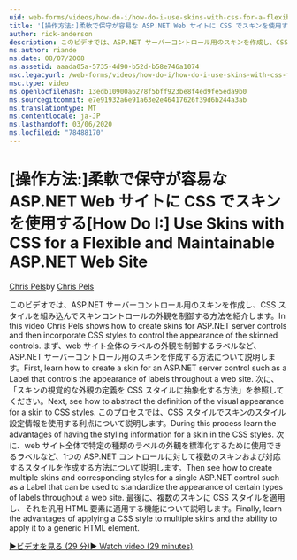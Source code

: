 ```yaml
---
uid: web-forms/videos/how-do-i/how-do-i-use-skins-with-css-for-a-flexible-and-maintainable-aspnet-web-site
title: '[操作方法:]柔軟で保守が容易な ASP.NET Web サイトに CSS でスキンを使用する |Microsoft Docs'
author: rick-anderson
description: このビデオでは、ASP.NET サーバーコントロール用のスキンを作成し、CSS スタイルを組み込んでスキンの外観を制御する方法を紹介します。
ms.author: riande
ms.date: 08/07/2008
ms.assetid: aaada05a-5735-4d90-b52d-b58e746a1074
msc.legacyurl: /web-forms/videos/how-do-i/how-do-i-use-skins-with-css-for-a-flexible-and-maintainable-aspnet-web-site
msc.type: video
ms.openlocfilehash: 13edb10900a6278f5bff923be8f4ed9fe5eda9b0
ms.sourcegitcommit: e7e91932a6e91a63e2e46417626f39d6b244a3ab
ms.translationtype: MT
ms.contentlocale: ja-JP
ms.lasthandoff: 03/06/2020
ms.locfileid: "78488170"
---
```

# <a name="how-do-i-use-skins-with-css-for-a-flexible-and-maintainable-aspnet-web-site"></a><span data-ttu-id="4dcc3-103">[操作方法:]柔軟で保守が容易な ASP.NET Web サイトに CSS でスキンを使用する</span><span class="sxs-lookup"><span data-stu-id="4dcc3-103">[How Do I:] Use Skins with CSS for a Flexible and Maintainable ASP.NET Web Site</span></span>

<span data-ttu-id="4dcc3-104">[Chris Pels](https://twitter.com/chrispels)</span><span class="sxs-lookup"><span data-stu-id="4dcc3-104">by [Chris Pels](https://twitter.com/chrispels)</span></span>

<span data-ttu-id="4dcc3-105">このビデオでは、ASP.NET サーバーコントロール用のスキンを作成し、CSS スタイルを組み込んでスキンコントロールの外観を制御する方法を紹介します。</span><span class="sxs-lookup"><span data-stu-id="4dcc3-105">In this video Chris Pels shows how to create skins for ASP.NET server controls and then incorporate CSS styles to control the appearance of the skinned controls.</span></span> <span data-ttu-id="4dcc3-106">まず、web サイト全体のラベルの外観を制御するラベルなど、ASP.NET サーバーコントロール用のスキンを作成する方法について説明します。</span><span class="sxs-lookup"><span data-stu-id="4dcc3-106">First, learn how to create a skin for an ASP.NET server control such as a Label that controls the appearance of labels throughout a web site.</span></span> <span data-ttu-id="4dcc3-107">次に、「スキンの視覚的な外観の定義を CSS スタイルに抽象化する方法」を参照してください。</span><span class="sxs-lookup"><span data-stu-id="4dcc3-107">Next, see how to abstract the definition of the visual appearance for a skin to CSS styles.</span></span> <span data-ttu-id="4dcc3-108">このプロセスでは、CSS スタイルでスキンのスタイル設定情報を使用する利点について説明します。</span><span class="sxs-lookup"><span data-stu-id="4dcc3-108">During this process learn the advantages of having the styling information for a skin in the CSS styles.</span></span> <span data-ttu-id="4dcc3-109">次に、web サイト全体で特定の種類のラベルの外観を標準化するために使用できるラベルなど、1つの ASP.NET コントロールに対して複数のスキンおよび対応するスタイルを作成する方法について説明します。</span><span class="sxs-lookup"><span data-stu-id="4dcc3-109">Then see how to create multiple skins and corresponding styles for a single ASP.NET control such as a Label that can be used to standardize the appearance of certain types of labels throughout a web site.</span></span> <span data-ttu-id="4dcc3-110">最後に、複数のスキンに CSS スタイルを適用し、それを汎用 HTML 要素に適用する機能について説明します。</span><span class="sxs-lookup"><span data-stu-id="4dcc3-110">Finally, learn the advantages of applying a CSS style to multiple skins and the ability to apply it to a generic HTML element.</span></span>

[<span data-ttu-id="4dcc3-111">&#9654;ビデオを見る (29 分)</span><span class="sxs-lookup"><span data-stu-id="4dcc3-111">&#9654; Watch video (29 minutes)</span></span>](https://channel9.msdn.com/Blogs/ASP-NET-Site-Videos/how-do-i-use-skins-with-css-for-a-flexible-and-maintainable-aspnet-web-site)

